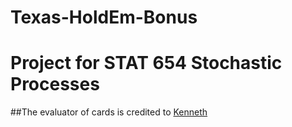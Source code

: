 # Texas-HoldEm-Bonus
# Project for STAT 654 Stochastic Processes

##The evaluator of cards is credited to [Kenneth](https://github.com/kennethshackleton/SKPokerEval)
